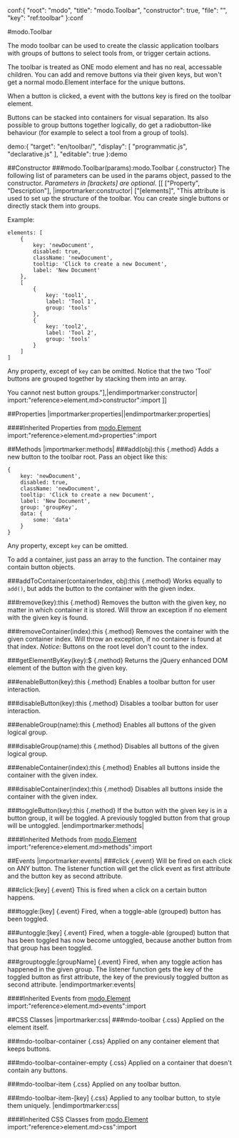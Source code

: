 conf:{
    "root": "modo",
    "title": "modo.Toolbar",
    "constructor": true,
    "file": "",
    "key": "ref:toolbar"
}:conf

#modo.Toolbar

The modo toolbar can be used to create the classic application toolbars with groups of buttons to select tools from, or trigger certain actions.

The toolbar is treated as ONE modo element and has no real, accessable children. You can add and remove buttons via their given keys, but won't get
a normal modo.Element interface for the unique buttons.

When a button is clicked, a event with the buttons key is fired on the toolbar element.

Buttons can be stacked into containers for visual separation.
Its also possible to group buttons together logically, do get a radiobutton-like behaviour (for example to select a tool from a group of tools).

demo:{
    "target": "en/toolbar/",
    "display": [
        "programmatic.js",
        "declarative.js"
    ],
    "editable": true
}:demo

##Constructor
###modo.Toolbar(params):modo.Toolbar {.constructor}
The following list of parameters can be used in the params object, passed to the constructor.
_Parameters in [brackets] are optional._
[[
["Property", "Description"],
|importmarker:constructor|
["[elements]", "This attribute is used to set up the structure of the toolbar.
You can create single buttons or directly stack them into groups.

Example:

    elements: [
        {
            key: 'newDocument',
            disabled: true,
            className: 'newDocument',
            tooltip: 'Click to create a new Document',
            label: 'New Document'
        },
        [
            {
                key: 'tool1',
                label: 'Tool 1',
                group: 'tools'
            },
            {
                key: 'tool2',
                label: 'Tool 2',
                group: 'tools'
            }
        ]
    ]

Any property, except of `key` can be omitted.
Notice that the two 'Tool' buttons are grouped together by stacking them into an array.

You cannot nest button groups."],|endimportmarker:constructor|
import:"reference>element.md>constructor":import
]]

##Properties
|importmarker:properties||endimportmarker:properties|

####Inherited Properties from [modo.Element](element)
import:"reference>element.md>properties":import

##Methods
|importmarker:methods|
###add(obj):this {.method}
Adds a new button to the toolbar root.
Pass an object like this:

    {
        key: 'newDocument',
        disabled: true,
        className: 'newDocument',
        tooltip: 'Click to create a new Document',
        label: 'New Document',
        group: 'groupKey',
        data: {
            some: 'data'
        }
    }

Any property, except `key` can be omitted.

To add a container, just pass an array to the function. The container may contain button objects.

###addToContainer(containerIndex, obj):this {.method}
Works equally to `add()`, but adds the button to the container with the given index.


###remove(key):this {.method}
Removes the button with the given key, no matter in which container it is stored.
Will throw an exception if no element with the given key is found.

###removeContainer(index):this {.method}
Removes the container with the given container index.
Will throw an exception, if no container is found at that index.
_Notice:_ Buttons on the root level don't count to the index.

###getElementByKey(key):$ {.method}
Returns the jQuery enhanced DOM element of the button with the given key.

###enableButton(key):this {.method}
Enables a toolbar button for user interaction.

###disableButton(key):this {.method}
Disables a toolbar button for user interaction.

###enableGroup(name):this {.method}
Enables all buttons of the given logical group.

###disableGroup(name):this {.method}
Disables all buttons of the given logical group.

###enableContainer(index):this {.method}
Enables all buttons inside the container with the given index.

###disableContainer(index):this {.method}
Disables all buttons inside the container with the given index.

###toggleButton(key):this {.method}
If the button with the given key is in a button group, it will be toggled.
A previously toggled button from that group will be untoggled.
|endimportmarker:methods|

####Inherited Methods from [modo.Element](element)
import:"reference>element.md>methods":import

##Events
|importmarker:events|
###click {.event}
Will be fired on each click on ANY button.
The listener function will get the click event as first attribute and the button key as second attribute.

###click:[key] {.event}
This is fired when a click on a certain button happens.

###toggle:[key] {.event}
Fired, when a toggle-able (grouped) button has been toggled.

###untoggle:[key] {.event}
Fired, when a toggle-able (grouped) button that has been toggled
has now become untoggled, because another button from that group
has been toggled.

###grouptoggle:[groupName] {.event}
Fired, when any toggle action has happened in the given group.
The listener function gets the key of the toggled button as first attribute,
the key of the previously toggled button as second attribute.
|endimportmarker:events|

####Inherited Events from [modo.Element](element)
import:"reference>element.md>events":import

##CSS Classes
|importmarker:css|
###mdo-toolbar {.css}
Applied on the element itself.

###mdo-toolbar-container {.css}
Applied on any container element that keeps buttons.

###mdo-toolbar-container-empty {.css}
Applied on a container that doesn't contain any buttons.

###mdo-toolbar-item {.css}
Applied on any toolbar button.

###mdo-toolbar-item-[key] {.css}
Applied to any toolbar button, to style them uniquely.
|endimportmarker:css|

####Inherited CSS Classes from [modo.Element](element)
import:"reference>element.md>css":import